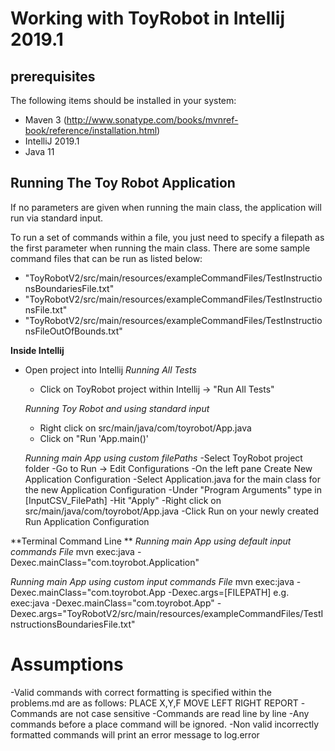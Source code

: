 
Working with ToyRobot in Intellij 2019.1
==============

prerequisites
--------------
The following items should be installed in your system:
- Maven 3 (http://www.sonatype.com/books/mvnref-book/reference/installation.html)
- IntelliJ 2019.1
- Java 11

Running The Toy Robot Application
--------------
If no parameters are given when running the main class, the application will
run via standard input. 

To run a set of commands within a file, you just need to specify a filepath
as the first parameter when running the main class.
There are some sample command files that can be run as listed below:
- "ToyRobotV2/src/main/resources/exampleCommandFiles/TestInstructionsBoundariesFile.txt"
- "ToyRobotV2/src/main/resources/exampleCommandFiles/TestInstructionsFile.txt"
- "ToyRobotV2/src/main/resources/exampleCommandFiles/TestInstructionsFileOutOfBounds.txt"

**Inside Intellij**
- Open project into Intellij
    *Running All Tests*
    - Click on ToyRobot project within Intellij -> "Run All Tests"

    *Running Toy Robot and using standard input*
    - Right click on src/main/java/com/toyrobot/App.java
    - Click on "Run 'App.main()'

    *Running main App using custom filePaths*
    -Select ToyRobot project folder
    -Go to Run -> Edit Configurations
    -On the left pane Create New Application Configuration
    -Select Application.java for the main class for the new Application Configuration
    -Under "Program Arguments" type in [InputCSV_FilePath] 
    -Hit "Apply"
    -Right click on src/main/java/com/toyrobot/App.java
    -Click Run on your newly created Run Application Configuration



**Terminal Command Line **
   *Running main App using default input commands File*
       mvn exec:java -Dexec.mainClass="com.toyrobot.Application"

   *Running main App using custom input commands File*
       mvn exec:java -Dexec.mainClass="com.toyrobot.App -Dexec.args=[FILEPATH]
        e.g. exec:java -Dexec.mainClass="com.toyrobot.App" -Dexec.args="ToyRobotV2/src/main/resources/exampleCommandFiles/TestInstructionsBoundariesFile.txt"
    
    
Assumptions
=============
   -Valid commands with correct formatting is specified within the problems.md are as follows:
        PLACE X,Y,F
        MOVE
        LEFT
        RIGHT
        REPORT
    -Commands are not case sensitive
    -Commands are read line by line
    -Any commands before a place command will be ignored.
    -Non valid incorrectly formatted commands will print an error message to log.error
    

    
    
